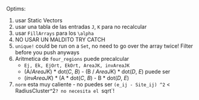 Optims:
1. usar Static Vectors
2. usar una tabla de las entradas `J`, `K` para no recalcular
3. usar `FillArrays` para los `\alpha`
4. NO USAR UN MALDITO TRY CATCH
5. `unique!` could be run on a `Set`, no need to go over the array twice! Filter before you push anyways
6. Aritmetica de `four_regions` puede precalcular
	- `Ej, Ek, EjOrt, EkOrt, AreaJK, invAreaJK` 
	- (A/_AreaJK_) * dot(_C_, _B_) - (B / _AreaJK_) * dot(_D_, _E_) puede ser 
	- (_invAreaJK_) * (A * dot(_C_, _B_) - B * dot(_D_, _E_)
7. `norm` esta muy caliente - no puedes ser `(e_ij - Site_ij) ^2` < RadiusCluster^2`? no necesita el `sqrt`!